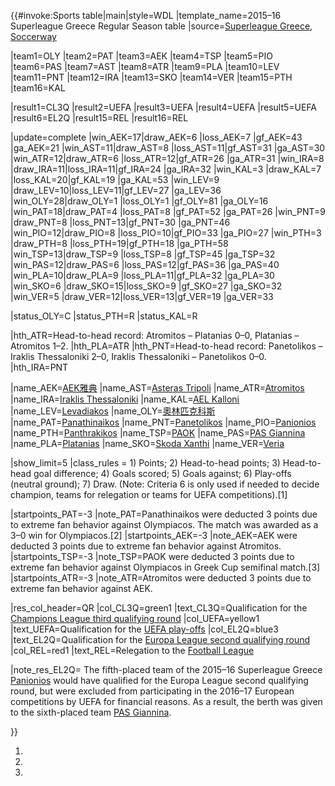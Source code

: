 </noinclude>{{\#invoke:Sports table|main|style=WDL
|template_name=2015–16 Superleague Greece Regular Season table
|source=[Superleague
Greece](http://www.superleaguegreece.net/en/scoreboard/2015-2016-superleague-52),
[Soccerway](https://int.soccerway.com/national/greece/super-league/20152016/regular-season/r32039/)

|team1=OLY |team2=PAT |team3=AEK |team4=TSP |team5=PIO |team6=PAS
|team7=AST |team8=ATR |team9=PLA |team10=LEV |team11=PNT |team12=IRA
|team13=SKO |team14=VER |team15=PTH |team16=KAL

|result1=CL3Q |result2=UEFA |result3=UEFA |result4=UEFA |result5=UEFA
|result6=EL2Q |result15=REL |result16=REL

|update=complete |win_AEK=17|draw_AEK=6 |loss_AEK=7 |gf_AEK=43
|ga_AEK=21 |win_AST=11|draw_AST=8 |loss_AST=11|gf_AST=31
|ga_AST=30 |win_ATR=12|draw_ATR=6 |loss_ATR=12|gf_ATR=26
|ga_ATR=31 |win_IRA=8 |draw_IRA=11|loss_IRA=11|gf_IRA=24
|ga_IRA=32 |win_KAL=3 |draw_KAL=7 |loss_KAL=20|gf_KAL=19
|ga_KAL=53 |win_LEV=9 |draw_LEV=10|loss_LEV=11|gf_LEV=27
|ga_LEV=36 |win_OLY=28|draw_OLY=1 |loss_OLY=1 |gf_OLY=81
|ga_OLY=16 |win_PAT=18|draw_PAT=4 |loss_PAT=8 |gf_PAT=52
|ga_PAT=26 |win_PNT=9 |draw_PNT=8 |loss_PNT=13|gf_PNT=30
|ga_PNT=46 |win_PIO=12|draw_PIO=8 |loss_PIO=10|gf_PIO=33
|ga_PIO=27 |win_PTH=3 |draw_PTH=8 |loss_PTH=19|gf_PTH=18
|ga_PTH=58 |win_TSP=13|draw_TSP=9 |loss_TSP=8 |gf_TSP=45
|ga_TSP=32 |win_PAS=12|draw_PAS=6 |loss_PAS=12|gf_PAS=36
|ga_PAS=40 |win_PLA=10|draw_PLA=9 |loss_PLA=11|gf_PLA=32
|ga_PLA=30 |win_SKO=6 |draw_SKO=15|loss_SKO=9 |gf_SKO=27
|ga_SKO=32 |win_VER=5 |draw_VER=12|loss_VER=13|gf_VER=19
|ga_VER=33

|status_OLY=C |status_PTH=R |status_KAL=R

|hth_ATR=Head-to-head record: Atromitos – Platanias 0–0, Platanias –
Atromitos 1–2. |hth_PLA=ATR |hth_PNT=Head-to-head record: Panetolikos
– Iraklis Thessaloniki 2–0, Iraklis Thessaloniki – Panetolikos 0–0.
|hth_IRA=PNT

|name_AEK=[AEK雅典](https://zh.wikipedia.org/wiki/AEK_Athens_F.C. "wikilink")
|name_AST=[Asteras
Tripoli](https://zh.wikipedia.org/wiki/Asteras_Tripoli_F.C. "wikilink")
|name_ATR=[Atromitos](https://zh.wikipedia.org/wiki/Atromitos_F.C. "wikilink")
|name_IRA=[Iraklis
Thessaloniki](https://zh.wikipedia.org/wiki/Iraklis_1908_Thessaloniki_F.C. "wikilink")
|name_KAL=[AEL
Kalloni](https://zh.wikipedia.org/wiki/AEL_Kalloni_F.C. "wikilink")
|name_LEV=[Levadiakos](https://zh.wikipedia.org/wiki/Levadiakos_F.C. "wikilink")
|name_OLY=[奧林匹克科斯](https://zh.wikipedia.org/wiki/Olympiacos_F.C. "wikilink")
|name_PAT=[Panathinaikos](https://zh.wikipedia.org/wiki/Panathinaikos_F.C. "wikilink")
|name_PNT=[Panetolikos](https://zh.wikipedia.org/wiki/Panetolikos_F.C. "wikilink")
|name_PIO=[Panionios](https://zh.wikipedia.org/wiki/Panionios_F.C. "wikilink")
|name_PTH=[Panthrakikos](https://zh.wikipedia.org/wiki/Panthrakikos_F.C. "wikilink")
|name_TSP=[PAOK](https://zh.wikipedia.org/wiki/PAOK_FC "wikilink")
|name_PAS=[PAS
Giannina](https://zh.wikipedia.org/wiki/PAS_Giannina_F.C. "wikilink")
|name_PLA=[Platanias](https://zh.wikipedia.org/wiki/Platanias_F.C. "wikilink")
|name_SKO=[Skoda
Xanthi](https://zh.wikipedia.org/wiki/Skoda_Xanthi_F.C. "wikilink")
|name_VER=[Veria](https://zh.wikipedia.org/wiki/Veria_F.C. "wikilink")

|show_limit=5 |class_rules = 1) Points; 2) Head-to-head points; 3)
Head-to-head goal difference; 4) Goals scored; 5) Goals against; 6)
Play-offs (neutral ground); 7) Draw.
(Note: Criteria 6 is only used if needed to decide champion, teams for
relegation or teams for UEFA competitions).\[1\]

|startpoints_PAT=-3 |note_PAT=Panathinaikos were deducted 3 points due
to extreme fan behavior against Olympiacos. The match was awarded as a
3–0 win for Olympiacos.\[2\] |startpoints_AEK=-3 |note_AEK=AEK were
deducted 3 points due to extreme fan behavior against Atromitos.
|startpoints_TSP=-3 |note_TSP=PAOK were deducted 3 points due to
extreme fan behavior against Olympiacos in Greek Cup semifinal
match.\[3\] |startpoints_ATR=-3 |note_ATR=Atromitos were deducted 3
points due to extreme fan behavior against AEK.

|res_col_header=QR |col_CL3Q=green1 |text_CL3Q=Qualification for the
[Champions League third qualifying
round](https://zh.wikipedia.org/wiki/2016–17_UEFA_Champions_League#Third_qualifying_round "wikilink")
|col_UEFA=yellow1 |text_UEFA=Qualification for the [UEFA
play-offs](https://zh.wikipedia.org/wiki/2015–16_Superleague_Greece#UEFA_play-offs "wikilink")
|col_EL2Q=blue3 |text_EL2Q=Qualification for the [Europa League second
qualifying
round](https://zh.wikipedia.org/wiki/2016–17_UEFA_Europa_League#Second_qualifying_round "wikilink")
|col_REL=red1 |text_REL=Relegation to the [Football
League](https://zh.wikipedia.org/wiki/2016–17_Football_League_\(Greece\) "wikilink")

|note_res_EL2Q= The fifth-placed team of the 2015–16 Superleague
Greece
[Panionios](https://zh.wikipedia.org/wiki/Panionios_F.C. "wikilink")
would have qualified for the Europa League second qualifying round, but
were excluded from participating in the 2016–17 European competitions by
UEFA for financial reasons. As a result, the berth was given to the
sixth-placed team [PAS
Giannina](https://zh.wikipedia.org/wiki/PAS_Giannina_F.C. "wikilink").

}}<noinclude>  </noinclude>

1.
2.
3.